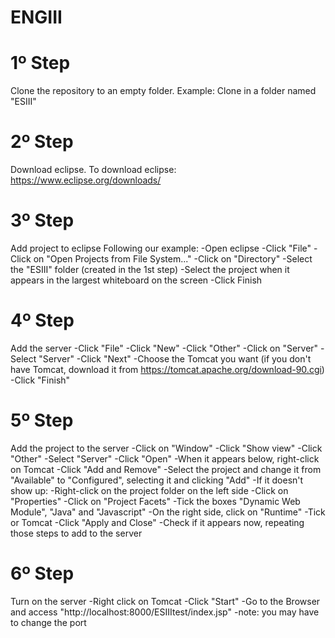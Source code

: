 # ENGIII

# 1º Step
Clone the repository to an empty folder. Example: Clone in a folder named "ESIII"

# 2º Step
Download eclipse.
To download eclipse: https://www.eclipse.org/downloads/

# 3º Step
Add project to eclipse
Following our example:
  -Open eclipse
  -Click "File"
  -Click on "Open Projects from File System..."
  -Click on "Directory"
  -Select the "ESIII" folder (created in the 1st step)
  -Select the project when it appears in the largest whiteboard on the screen
  -Click Finish

# 4º Step
Add the server
  -Click "File"
  -Click "New"
  -Click "Other"
  -Click on "Server"
  -Select "Server"
  -Click "Next"
  -Choose the Tomcat you want (if you don't have Tomcat, download it from https://tomcat.apache.org/download-90.cgi)
  -Click "Finish"
 
# 5º Step
Add the project to the server
  -Click on "Window"
  -Click "Show view"
  -Click "Other"
  -Select "Server"
  -Click "Open"
  -When it appears below, right-click on Tomcat
  -Click "Add and Remove"
  -Select the project and change it from "Available" to "Configured", selecting it and clicking "Add"
  -If it doesn't show up:
      -Right-click on the project folder on the left side
      -Click on "Properties"
      -Click on "Project Facets"
      -Tick the boxes "Dynamic Web Module", "Java" and "Javascript"
      -On the right side, click on "Runtime"
      -Tick or Tomcat
      -Click "Apply and Close"
      -Check if it appears now, repeating those steps to add to the server
      

# 6º Step
Turn on the server
  -Right click on Tomcat
  -Click "Start"
  -Go to the Browser and access "http://localhost:8000/ESIIItest/index.jsp"
      -note: you may have to change the port
